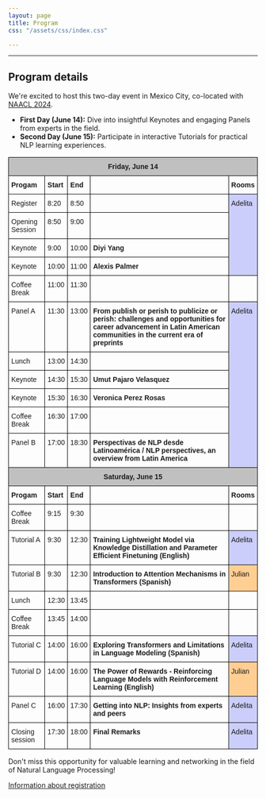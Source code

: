 ```yaml
---
layout: page
title: Program
css: "/assets/css/index.css"

---
```


<!-- <div class="list-filters">
  <a href="/escuelaverano2024/" class="list-filter">Home</a>
  <a href="/escuelaverano2024/speakers/" class="list-filter filter-selected">Speakers</a>
  <a href="/escuelaverano2024/program/" class="list-filter">Program</a>
  <a href="/escuelaverano2024/about/" class="list-filter">About</a>
</div> --> 
<!-- Commented above because it repeats the same function as the website navigation bar -->

---
## Program details

We're excited to host this two-day event in Mexico City, co-located with [NAACL 2024](https://2024.naacl.org/). 

- **First Day (June 14):** Dive into insightful Keynotes and engaging Panels from experts in the field.
- **Second Day (June 15):** Participate in interactive Tutorials for practical NLP learning experiences.

<style type="text/css">
.tg  {border-collapse:collapse;border-spacing:0;}
.tg td{border-color:black;border-style:solid;border-width:1px;font-family:Arial, sans-serif;font-size:14px;
  overflow:hidden;padding:10px 5px;word-break:normal;}
.tg th{border-color:black;border-style:solid;border-width:1px;font-family:Arial, sans-serif;font-size:14px;
  font-weight:normal;overflow:hidden;padding:10px 5px;word-break:normal;}
.tg .tg-1wig{font-weight:bold;text-align:left;vertical-align:top}
.tg .tg-i49k{background-color:#ffce93;text-align:left;vertical-align:top}
.tg .tg-ikmv{background-color:#cbcefb;text-align:left;vertical-align:top}
.tg .tg-6qw1{background-color:#c0c0c0;text-align:center;vertical-align:top}
.tg .tg-0lax{text-align:left;vertical-align:top}
</style>
<table class="tg">
<thead>
  <tr>
    <th class="tg-6qw1" colspan="5"><span style="font-weight:bold">Friday, June 14</span></th>
  </tr>
</thead>
<tbody>
  <tr>
    <td class="tg-0lax"><span style="font-weight:bold">Progam</span></td>
    <td class="tg-0lax"><span style="font-weight:bold">Start</span></td>
    <td class="tg-0lax"><span style="font-weight:bold">End</span></td>
    <td class="tg-0lax"></td>
    <td class="tg-0lax"><span style="font-weight:bold">Rooms</span></td>
  </tr>
  <tr>
    <td class="tg-0lax">Register</td>
    <td class="tg-0lax">8:20</td>
    <td class="tg-0lax">8:50</td>
    <td class="tg-1wig"></td>
    <td class="tg-ikmv" rowspan="4">Adelita</td>
  </tr>
  <tr>
    <td class="tg-0lax"><span style="color:#1F1F1F">Opening Session</span></td>
    <td class="tg-0lax">8:50</td>
    <td class="tg-0lax">9:00</td>
    <td class="tg-1wig"></td>
  </tr>
  <tr>
    <td class="tg-0lax">Keynote</td>
    <td class="tg-0lax">9:00</td>
    <td class="tg-0lax">10:00</td>
    <td class="tg-1wig"><span style="color:#1F1F1F">Diyi Yang</span></td>
  </tr>
  <tr>
    <td class="tg-0lax">Keynote</td>
    <td class="tg-0lax">10:00</td>
    <td class="tg-0lax">11:00</td>
    <td class="tg-1wig">Alexis Palmer</td>
  </tr>
  <tr>
    <td class="tg-0lax">Coffee Break</td>
    <td class="tg-0lax">11:00</td>
    <td class="tg-0lax">11:30</td>
    <td class="tg-1wig"></td>
    <td class="tg-0lax"></td>
  </tr>
  <tr>
    <td class="tg-0lax">Panel A</td>
    <td class="tg-0lax">11:30</td>
    <td class="tg-0lax">13:00</td>
    <td class="tg-1wig">From publish or perish to publicize or perish: challenges and opportunities for career advancement in Latin American communities in the current era of preprints</td>
    <td class="tg-ikmv" rowspan="6"><span style="font-weight:400;font-style:normal">Adelita</span></td>
  </tr>
  <tr>
    <td class="tg-0lax">Lunch</td>
    <td class="tg-0lax">13:00</td>
    <td class="tg-0lax">14:30</td>
    <td class="tg-1wig"></td>
  </tr>
  <tr>
    <td class="tg-0lax">Keynote</td>
    <td class="tg-0lax">14:30</td>
    <td class="tg-0lax">15:30</td>
    <td class="tg-1wig"><span style="color:#1F1F1F">Umut Pajaro Velasquez</span></td>
  </tr>
  <tr>
    <td class="tg-0lax">Keynote</td>
    <td class="tg-0lax">15:30</td>
    <td class="tg-0lax">16:30</td>
    <td class="tg-1wig"><span style="color:#1F1F1F">Veronica Perez Rosas</span></td>
  </tr>
  <tr>
    <td class="tg-0lax">Coffee Break</td>
    <td class="tg-0lax">16:30</td>
    <td class="tg-0lax">17:00</td>
    <td class="tg-1wig"></td>
  </tr>
  <tr>
    <td class="tg-0lax">Panel B</td>
    <td class="tg-0lax">17:00</td>
    <td class="tg-0lax">18:30</td>
    <td class="tg-1wig"> Perspectivas de NLP desde Latinoamérica / NLP perspectives, an overview from Latin America</td>
  </tr>
  <tr>
    <td class="tg-6qw1" colspan="5"><span style="font-weight:bold">Saturday, June 15</span></td>
  </tr>
  <tr>
    <td class="tg-0lax"><span style="font-weight:bold">Progam</span></td>
    <td class="tg-0lax"><span style="font-weight:bold">Start</span></td>
    <td class="tg-0lax"><span style="font-weight:bold">End</span></td>
    <td class="tg-0lax"></td>
    <td class="tg-0lax"><span style="font-weight:bold">Rooms</span></td>
  </tr>
  <tr>
    <td class="tg-0lax">Coffee Break</td>
    <td class="tg-0lax">9:15</td>
    <td class="tg-0lax">9:30</td>
    <td class="tg-1wig"></td>
    <td class="tg-0lax"></td>
  </tr>
  <tr>
    <td class="tg-0lax">Tutorial A</td>
    <td class="tg-0lax">9:30</td>
    <td class="tg-0lax">12:30</td>
    <td class="tg-1wig">Training Lightweight Model via Knowledge Distillation and Parameter Efficient Finetuning (English)</td>
    <td class="tg-ikmv">Adelita</td>
  </tr>
  <tr>
    <td class="tg-0lax">Tutorial B</td>
    <td class="tg-0lax">9:30</td>
    <td class="tg-0lax">12:30</td>
    <td class="tg-1wig">Introduction to Attention Mechanisms in Transformers (Spanish)</td>
    <td class="tg-i49k">Julian</td>
  </tr>
  <tr>
    <td class="tg-0lax">Lunch</td>
    <td class="tg-0lax">12:30</td>
    <td class="tg-0lax">13:45</td>
    <td class="tg-1wig"></td>
    <td class="tg-0lax"></td>
  </tr>
  <tr>
    <td class="tg-0lax">Coffee Break</td>
    <td class="tg-0lax">13:45</td>
    <td class="tg-0lax">14:00</td>
    <td class="tg-1wig"></td>
    <td class="tg-0lax"></td>
  </tr>
  <tr>
    <td class="tg-0lax">Tutorial C</td>
    <td class="tg-0lax">14:00</td>
    <td class="tg-0lax">16:00</td>
    <td class="tg-1wig">Exploring Transformers and Limitations in Language Modeling (Spanish)</td>
    <td class="tg-ikmv">Adelita</td>
  </tr>
  <tr>
    <td class="tg-0lax">Tutorial D</td>
    <td class="tg-0lax">14:00</td>
    <td class="tg-0lax">16:00</td>
    <td class="tg-1wig">The Power of Rewards - Reinforcing Language Models with Reinforcement Learning (English)</td>
    <td class="tg-i49k">Julian</td>
  </tr>
  <tr>
    <td class="tg-0lax">Panel C</td>
    <td class="tg-0lax">16:00</td>
    <td class="tg-0lax">17:30</td>
    <td class="tg-1wig">Getting into NLP: Insights from experts and peers </td>
    <td class="tg-ikmv">Adelita</td>
  </tr>
  <tr>
    <td class="tg-0lax">Closing session</td>
    <td class="tg-0lax">17:30</td>
    <td class="tg-0lax">18:00</td>
    <td class="tg-1wig">Final Remarks</td>
    <td class="tg-ikmv">Adelita</td>
  </tr>
</tbody>
</table>

Don't miss this opportunity for valuable learning and networking in the field of Natural Language Processing!

[Information about registration](/escuelaverano2024/registration/)